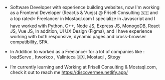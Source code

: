 - Software Developer with experience building websites, now I'm working as a Frontend Developer (Reactjs & Vuejs) @ Frisell Consulting 🇸🇪 and a top rated⭐ Freelancer in Mostaql.com I specialize in Javascript and I have worked with Python, C++, Node JS, Express JS, MonogoDB, React JS, Vue JS, In addition, UI UX Design (Figma), and I have experience working with both responsive, dynamic pages and cross-browser compatibility, SPA.

- In Addition to worked as a Freelancer for a lot of companies like :
 loadServe , Itworkco , Valinteca 🇸🇦, Mostaql , Sitegy
- I’m currently learning and Working at Frisell Consulting & Mostaql.com, check it out to reach me https://discovermee.netlify.app/
